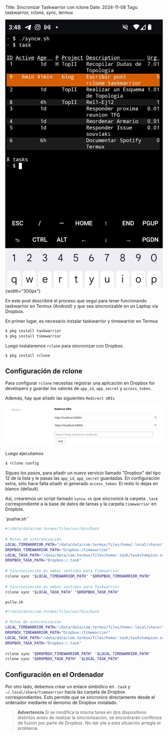 Title: Sincronizar Taskwarrior con rclone
Date: 2024-11-08
Tags: taskwarrior, rclone, sync, termux

![Termux Taskwarrior](/images/termux.jpg){width="300px"}

En este post describiré el proceso que seguí para tener funcionando taskwarrior
en Termux (Android) y que sea sincronizable en un Laptop vía Dropbox.

En primer lugar, es necesario instalar taskwarrior y timewarrior en Termux

```bash
$ pkg install taskwarrior
$ pkg install timewarrior
```

Luego instalaremos `rclone` para sincronizar con Dropbox.

```bash
$ pkg install rclone
```

## Configuración de rclone

Para configurar `rclone` necesitas registrar una aplicación en Dropbox for developers y 
guardar los valores de `app_id`, `app_secret` y `access_token`. 

Además, hay que añadir las siguientes `Redirect URIs`

![Dropbox App](/images/dropbox_app.png)

Luego ejecutamos

```bash
$ rclone config
```

Sigues los pasos, para añadir un nuevo servicio llamado "Dropbox" del tipo 12 de la lista y
le pasas las `app_id`, `app_secret` guardadas. En configuración extra, sólo hace falta añadir 
el generado `access_token`. El resto lo dejas en blanco (default).


Así, crearemos un script llamado `syncw.sh` que sincronice la carpeta `.task` correspondiente a la base de datos de tareas y la carpeta `timewarrior` en Dropbox.

`pushw.sh``

```bash
#!/data/data/com.termux/files/usr/bin/bash

# Rutas de sincronización
LOCAL_TIMEWARRIOR_PATH="/data/data/com.termux/files/home/.local/share/timewarrior"
DROPBOX_TIMEWARRIOR_PATH="Dropbox:/timewarrior"
LOCAL_TASK_PATH="/data/data/com.termux/files/home/.task/taskchampion.sqlite3"
DROPBOX_TASK_PATH="Dropbox:/.task"

# Sincronización en ambos sentidos para Timewarrior
rclone sync "$LOCAL_TIMEWARRIOR_PATH" "$DROPBOX_TIMEWARRIOR_PATH"

# Sincronización en ambos sentidos para Taskwarrior
rclone sync "$LOCAL_TASK_PATH" "$DROPBOX_TASK_PATH"
```

`pullw.sh`

```bash
#!/data/data/com.termux/files/usr/bin/bash

# Rutas de sincronización
LOCAL_TIMEWARRIOR_PATH="/data/data/com.termux/files/home/.local/share/timewarrior"
DROPBOX_TIMEWARRIOR_PATH="Dropbox:/timewarrior"
LOCAL_TASK_PATH="/data/data/com.termux/files/home/.task/taskchampion.sqlite3"
DROPBOX_TASK_PATH="Dropbox:/.task"

rclone sync "$DROPBOX_TIMEWARRIOR_PATH" "$LOCAL_TIMEWARRIOR_PATH"
rclone sync "$DROPBOX_TASK_PATH" "$LOCAL_TASK_PATH"
```

## Configuración en el Ordenador

Por otro lado, debemos crear un enlace simbólico en `.task` y
`~/.local/share/timewarrior` hacia las carpeta de Dropbox correspondientes.
Esto permite que se sincronice directamente desde el ordenador mediante el
demonio de Dropbox instalado.  `

> **Advertencia**
    Si se modifica la misma tarea en dos dispositivos distintos *antes* de realizar
    la sincronización, se encontrarán conflictos de fusión por parte de Dropbox.
    No dar pie a esta situación arregla el problema.